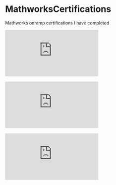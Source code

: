 # MathworksCertifications
Mathworks onramp certifications I have completed

![alt_text](https://github.com/MannyLemos/Mathworks-Certifications/blob/main/Mathworks%20Onramps/MatLab%20Onramp.pdf)

![alt_text](https://github.com/MannyLemos/Mathworks-Certifications/blob/main/Mathworks%20Onramps/Simulink%20Onramp.pdf)

![alt_text](https://github.com/MannyLemos/Mathworks-Certifications/blob/main/Mathworks%20Onramps/ControlDesignOnramp.pdf)

